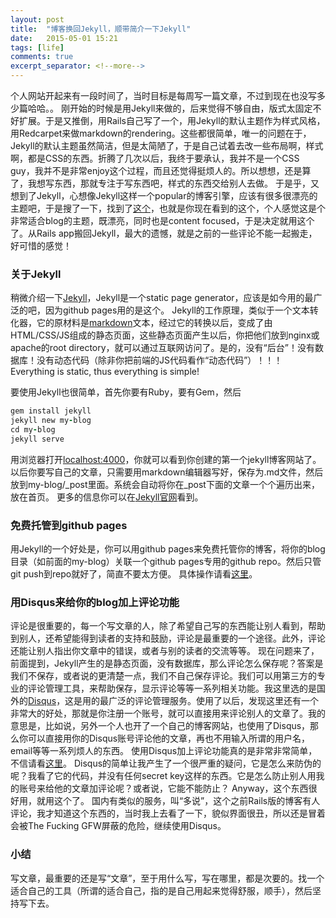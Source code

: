 ```yaml
---
layout: post
title:  "博客换回Jekyll，顺带简介一下Jekyll"
date:   2015-05-01 15:21
tags: [life]
comments: true
excerpt_separator: <!--more-->
---
```


个人网站开起来有一段时间了，当时目标是每周写一篇文章，不过到现在也没写多少篇哈哈。。
刚开始的时候是用Jekyll来做的，后来觉得不够自由，版式太固定不好扩展。于是又推倒，用Rails自己写了一个，用Jekyll的默认主题作为样式风格，用Redcarpet来做markdown的rendering。这些都很简单，唯一的问题在于，Jekyll的默认主题虽然简洁，但是太简陋了，于是自己试着去改一些布局啊，样式啊，都是CSS的东西。折腾了几次以后，我终于要承认，我并不是一个CSS guy，我并不是非常enjoy这个过程，而且还觉得挺烦人的。所以想想，还是算了，我想写东西，那就专注于写东西吧，样式的东西交给别人去做。
于是乎，又想到了Jekyll，心想像Jekyll这样一个popular的博客引擎，应该有很多很漂亮的主题吧，于是搜了一下，找到了[这个](http://jekyllthemes.org/themes/hmfaysal-omega-theme/)，也就是你现在看到的这个，个人感觉这是个非常适合blog的主题，既漂亮，同时也是content focused，于是决定就用这个了。从Rails app搬回Jekyll，最大的遗憾，就是之前的一些评论不能一起搬走，好可惜的感觉！

### 关于Jekyll
<!--more-->
稍微介绍一下[Jekyll](http://jekyllrb.com/)，Jekyll是一个static page generator，应该是如今用的最广泛的吧，因为github pages用的是这个。
Jekyll的工作原理，类似于一个文本转化器，它的原材料是[markdown](http://www.chriszou.com/learn-markdown-in-one-minute)文本，经过它的转换以后，变成了由HTML/CSS/JS组成的静态页面，这些静态页面产生以后，你把他们放到nginx或apache的root directory，就可以通过互联网访问了。是的，没有“后台”！没有数据库！没有动态代码（除非你把前端的JS代码看作“动态代码”）！！！Everything is static, thus everything is simple!

要使用Jekyll也很简单，首先你要有Ruby，要有Gem，然后

```Ruby
gem install jekyll
jekyll new my-blog
cd my-blog
jekyll serve
```

用浏览器打开[localhost:4000](localhost:4000)，你就可以看到你创建的第一个jekyll博客网站了。以后你要写自己的文章，只需要用markdown编辑器写好，保存为.md文件，然后放到my-blog/\_post里面。系统会自动将你在\_post下面的文章一个个遍历出来，放在首页。
更多的信息你可以在[Jekyll官网](http://jekyllrb.com)看到。

### 免费托管到github pages
用Jekyll的一个好处是，你可以用github pages来免费托管你的博客，将你的blog目录（如前面的my-blog）关联一个github pages专用的github repo。然后只管git push到repo就好了，简直不要太方便。
具体操作请看[这里](https://help.github.com/articles/using-jekyll-with-pages/)。

### 用Disqus来给你的blog加上评论功能
评论是很重要的，每一个写文章的人，除了希望自己写的东西能让别人看到，帮助到别人，还希望能得到读者的支持和鼓励，评论是最重要的一个途径。此外，评论还能让别人指出你文章中的错误，或者与别的读者的交流等等。
现在问题来了，前面提到，Jekyll产生的是静态页面，没有数据库，那么评论怎么保存呢？答案是我们不保存，或者说的更清楚一点，我们不自己保存评论。我们可以用第三方的专业的评论管理工具，来帮助保存，显示评论等等一系列相关功能。我这里选的是国外的[Disqus](https://disqus.com)，这是用的最广泛的评论管理服务。使用了以后，发现这里还有一个非常大的好处，那就是你注册一个账号，就可以直接用来评论别人的文章了。我的意思是，比如说，另外一个人也开了一个自己的博客网站，也使用了Disqus，那么你可以直接用你的Disqus账号评论他的文章，再也不用输入所谓的用户名，email等等一系列烦人的东西。
使用Disqus加上评论功能真的是非常非常简单，不信请看[这里](https://help.disqus.com/customer/portal/articles/472138-jekyll-installation-instructions)。
Disqus的简单让我产生了一个很严重的疑问，它是怎么来防伪的呢？我看了它的代码，并没有任何secret key这样的东西。它是怎么防止别人用我的账号来给他的文章加评论呢？或者说，它能不能防止？
Anyway，这个东西很好用，就用这个了。
国内有类似的服务，叫“多说”，这个之前Rails版的博客有人评论，我才知道这个东西的，当时我上去看了一下，貌似界面很丑，所以还是冒着会被The Fucking GFW屏蔽的危险，继续使用Disqus。

### 小结
写文章，最重要的还是写“文章”，至于用什么写，写在哪里，都是次要的。找一个适合自己的工具（所谓的适合自己，指的是自己用起来觉得舒服，顺手），然后坚持写下去。
